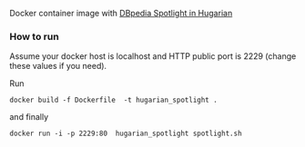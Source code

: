 Docker container image with [DBpedia Spotlight in Hugarian](http://github.com/dbpedia-spotlight/) 

### How to run

Assume your docker host is localhost and HTTP public port is 2229 (change these values if you need).

Run
    
    docker build -f Dockerfile  -t hugarian_spotlight .

and finally

    docker run -i -p 2229:80  hugarian_spotlight spotlight.sh



